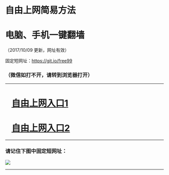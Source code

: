 ﻿# 自由上网简易方法

# 电脑、手机一键翻墙

（2017/10/09 更新，网址有效）

固定短网址：https://git.io/free99

### （微信如打不开，请转到浏览器打开）


***





# &nbsp;&nbsp; <a href="http://ft2697128711.fwq-tz-1001.info/fwqtz01.html?t=10090019527 " target="_blank">自由上网入口1</a>
# &nbsp;&nbsp; <a href="http://ft2985622949.fwq-tz-1002.info/fwqtz02.html?t=100900126318 " target="_blank">自由上网入口2</a>
***

### 请记住下图中固定短网址：

<img src="https://s3-us-west-2.amazonaws.com/fwq-1001/yjfq-20170905okok.png" /> 


***

